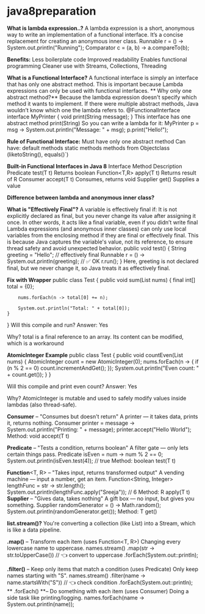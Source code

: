 # java8preparation
**What is lambda expression..?**
 A lambda expression is a short, anonymous way to write an implementation of a functional interface.
 It’s a concise replacement for creating an anonymous inner class.
 Runnable r = () -> System.out.println("Running");
Comparator<String> c = (a, b) -> a.compareTo(b);

**Benefits:**
Less boilerplate code
Improved readability
Enables functional programming
Cleaner use with Streams, Collections, Threading

**What is a Functional Interface?**
A functional interface is simply an interface that has only one abstract method.
This is important because Lambda expressions can only be used with functional interfaces.
** Why only one abstract method?**
Because the lambda expression doesn't specify which method it wants to implement.
If there were multiple abstract methods, Java wouldn’t know which one the lambda refers to.
@FunctionalInterface
interface MyPrinter {
    void print(String message);
}
This interface has one abstract method print(String) So you can write a lambda for it:
MyPrinter p = msg -> System.out.println("Message: " + msg);
p.print("Hello!");

**Rule of Functional Interface:**
Must have only one abstract method
Can have:
default methods
static methods
methods from Objectclass (liketoString(), equals()`)

**Built-in Functional Interfaces in Java 8**
Interface	Method	Description
Predicate<T>	test(T t)	Returns boolean
Function<T,R>	apply(T t)	Returns result of R
Consumer<T>	accept(T t)	Consumes, returns void
Supplier<T>	get()	Supplies a value

**Difference between lambda and anonymous inner class?**

**What is "Effectively Final"?**
A variable is effectively final if: It is not explicitly declared as final,
but you never change its value after assigning it once.
In other words, it acts like a final variable, even if you didn’t write final
Lambda expressions (and anonymous inner classes) can only use local variables from the enclosing method if they are final or effectively final.
This is because Java captures the variable's value, not its reference, to ensure thread safety and avoid unexpected behavior.
public void test() {
    String greeting = "Hello"; // effectively final
    Runnable r = () -> System.out.println(greeting); // ✅ OK
    r.run();
}
Here, greeting is not declared final, but we never change it, so Java treats it as effectively final.

**Fix with Wrapper**
public class Test {
    public void sum(List<Integer> nums) {
        final int[] total = {0};

        nums.forEach(n -> total[0] += n);

        System.out.println("Total: " + total[0]);
    }
}
Will this compile and run? Answer: Yes

Why?
total is a final reference to an array. Its content can be modified, which is a workaround

**AtomicInteger Example**
public class Test {
    public void countEven(List<Integer> nums) {
        AtomicInteger count = new AtomicInteger(0);
        nums.forEach(n -> {
            if (n % 2 == 0) count.incrementAndGet();
        });
        System.out.println("Even count: " + count.get());
    }
}

Will this compile and print even count? Answer: Yes

Why?
AtomicInteger is mutable and used to safely modify values inside lambdas (also thread-safe).

**Consumer**<T> – "Consumes but doesn't return"
 A printer — it takes data, prints it, returns nothing.
Consumer<String> printer = message -> System.out.println("Printing: " + message);
printer.accept("Hello World");
Method: void accept(T t)

**Predicate**<T> – "Tests a condition, returns boolean"
A filter gate — only lets certain things pass.
Predicate<Integer> isEven = num -> num % 2 == 0;
System.out.println(isEven.test(4)); // true
Method: boolean test(T t)

**Function**<T, R> – "Takes input, returns transformed output"
 A vending machine — input a number, get an item.
Function<String, Integer> lengthFunc = str -> str.length();
System.out.println(lengthFunc.apply("Sreeja")); // 6
Method: R apply(T t)
**Supplier**<T> – "Gives data, takes nothing"
 A gift box — no input, but gives you something.
Supplier<Double> randomGenerator = () -> Math.random();
System.out.println(randomGenerator.get());
Method: T get()

**list.stream()?**
You're converting a collection (like List) into a Stream, which is like a data pipeline.

**.map()** – Transform each item (uses Function<T, R>)
 Changing every lowercase name to uppercase.
names.stream()
     .map(str -> str.toUpperCase())  // 👈 convert to uppercase
     .forEach(System.out::println);
					
**.filter()** – Keep only items that match a condition (uses Predicate<T>)
Only keep names starting with "S".
names.stream()
     .filter(name -> name.startsWith("S"))  // 👈 check condition
     .forEach(System.out::println);
** .forEach() **– Do something with each item (uses Consumer<T>)
Doing a side task like printing/logging.
names.forEach(name -> System.out.println(name));


